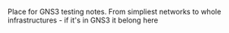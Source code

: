 Place for GNS3 testing notes. From simpliest networks to whole infrastructures - if it's in GNS3 it belong here
